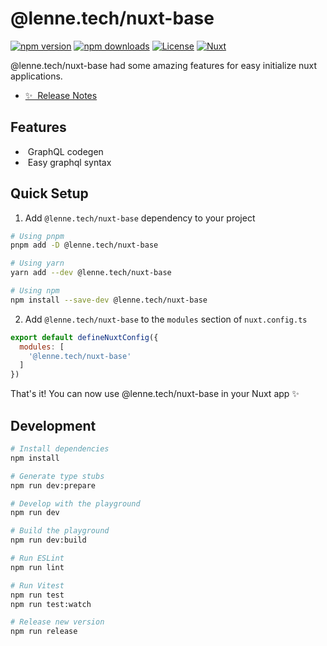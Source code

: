 # @lenne.tech/nuxt-base

[![npm version][npm-version-src]][npm-version-href]
[![npm downloads][npm-downloads-src]][npm-downloads-href]
[![License][license-src]][license-href]
[![Nuxt][nuxt-src]][nuxt-href]

@lenne.tech/nuxt-base had some amazing features for easy initialize nuxt applications.

- [✨ &nbsp;Release Notes](/CHANGELOG.md)
<!-- - [🏀 Online playground](https://stackblitz.com/github/your-org/@lenne.tech/nuxt-base?file=playground%2Fapp.vue) -->
<!-- - [📖 &nbsp;Documentation](https://example.com) -->

## Features

<!-- Highlight some of the features your module provide here -->
- &nbsp;GraphQL codegen
- &nbsp;Easy graphql syntax

## Quick Setup

1. Add `@lenne.tech/nuxt-base` dependency to your project

```bash
# Using pnpm
pnpm add -D @lenne.tech/nuxt-base

# Using yarn
yarn add --dev @lenne.tech/nuxt-base

# Using npm
npm install --save-dev @lenne.tech/nuxt-base
```

2. Add `@lenne.tech/nuxt-base` to the `modules` section of `nuxt.config.ts`

```js
export default defineNuxtConfig({
  modules: [
    '@lenne.tech/nuxt-base'
  ]
})
```

That's it! You can now use @lenne.tech/nuxt-base in your Nuxt app ✨

## Development

```bash
# Install dependencies
npm install

# Generate type stubs
npm run dev:prepare

# Develop with the playground
npm run dev

# Build the playground
npm run dev:build

# Run ESLint
npm run lint

# Run Vitest
npm run test
npm run test:watch

# Release new version
npm run release
```

<!-- Badges -->
[npm-version-src]: https://img.shields.io/npm/v/@lenne.tech/nuxt-base/latest.svg?style=flat&colorA=18181B&colorB=28CF8D
[npm-version-href]: https://npmjs.com/package/@lenne.tech/nuxt-base

[npm-downloads-src]: https://img.shields.io/npm/dm/@lenne.tech/nuxt-base.svg?style=flat&colorA=18181B&colorB=28CF8D
[npm-downloads-href]: https://npmjs.com/package/@lenne.tech/nuxt-base

[license-src]: https://img.shields.io/npm/l/@lenne.tech/nuxt-base.svg?style=flat&colorA=18181B&colorB=28CF8D
[license-href]: https://npmjs.com/package/@lenne.tech/nuxt-base

[nuxt-src]: https://img.shields.io/badge/Nuxt-18181B?logo=nuxt.js
[nuxt-href]: https://nuxt.com
